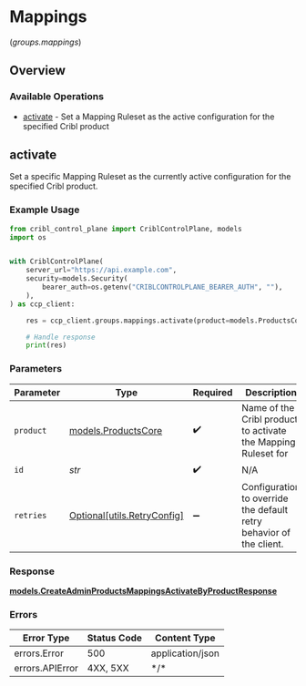 # Mappings
(*groups.mappings*)

## Overview

### Available Operations

* [activate](#activate) - Set a Mapping Ruleset as the active configuration for the specified Cribl product

## activate

Set a specific Mapping Ruleset as the currently active configuration for the specified Cribl product.

### Example Usage

<!-- UsageSnippet language="python" operationID="createAdminProductsMappingsActivateByProduct" method="post" path="/admin/products/{product}/mappings/activate" -->
```python
from cribl_control_plane import CriblControlPlane, models
import os


with CriblControlPlane(
    server_url="https://api.example.com",
    security=models.Security(
        bearer_auth=os.getenv("CRIBLCONTROLPLANE_BEARER_AUTH", ""),
    ),
) as ccp_client:

    res = ccp_client.groups.mappings.activate(product=models.ProductsCore.STREAM, id="default")

    # Handle response
    print(res)

```

### Parameters

| Parameter                                                           | Type                                                                | Required                                                            | Description                                                         |
| ------------------------------------------------------------------- | ------------------------------------------------------------------- | ------------------------------------------------------------------- | ------------------------------------------------------------------- |
| `product`                                                           | [models.ProductsCore](../../models/productscore.md)                 | :heavy_check_mark:                                                  | Name of the Cribl product to activate the Mapping Ruleset for       |
| `id`                                                                | *str*                                                               | :heavy_check_mark:                                                  | N/A                                                                 |
| `retries`                                                           | [Optional[utils.RetryConfig]](../../models/utils/retryconfig.md)    | :heavy_minus_sign:                                                  | Configuration to override the default retry behavior of the client. |

### Response

**[models.CreateAdminProductsMappingsActivateByProductResponse](../../models/createadminproductsmappingsactivatebyproductresponse.md)**

### Errors

| Error Type       | Status Code      | Content Type     |
| ---------------- | ---------------- | ---------------- |
| errors.Error     | 500              | application/json |
| errors.APIError  | 4XX, 5XX         | \*/\*            |